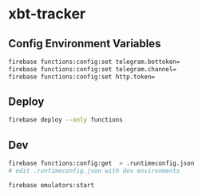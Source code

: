 # xbt-tracker

## Config Environment Variables

```bash
firebase functions:config:set telegram.bottoken=
firebase functions:config:set telegram.channel=
firebase functions:config:set http.token=
```

## Deploy

```bash
firebase deploy --only functions
```

## Dev

```bash
firebase functions:config:get  > .runtimeconfig.json
# edit .runtimeconfig.json with dev environments

firebase emulators:start
```
